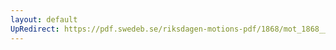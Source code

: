 ```yaml
---
layout: default
UpRedirect: https://pdf.swedeb.se/riksdagen-motions-pdf/1868/mot_1868__ak__00126.pdf
---
```

